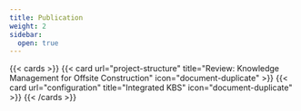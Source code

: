 ```yaml
---
title: Publication
weight: 2
sidebar:
  open: true
---
```


{{< cards >}}
  {{< card url="project-structure" title="Review: Knowledge Management for Offsite Construction" icon="document-duplicate" >}}
  {{< card url="configuration" title="Integrated KBS" icon="document-duplicate" >}}
{{< /cards >}}

